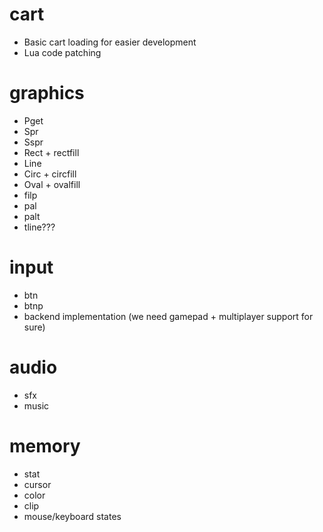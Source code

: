 # cart

* Basic cart loading for easier development
* Lua code patching

# graphics

* Pget
* Spr
* Sspr
* Rect + rectfill
* Line
* Circ + circfill
* Oval + ovalfill
* filp
* pal
* palt
* tline???

# input

* btn
* btnp
* backend implementation (we need gamepad + multiplayer support for sure)

# audio

* sfx
* music

# memory

* stat
* cursor
* color
* clip
* mouse/keyboard states